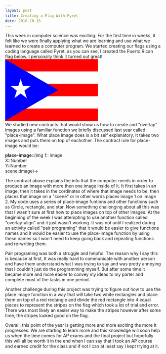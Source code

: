 ```yaml
---
layout: post
title: Creating a Flag With Pyret
date: 2018-10-18
---
```


This week in computer science was exciting. For the first time in weeks, it felt like we were finally applying what we are learning and use what we learned to create a computer program. We started creating our flags using a coding language called Pyret. as you can see, I created the Puerto Rican flag below. I personally think it turned out great!
<br/>
![My Flag](/images/FLAG.png)
<br/>
We studied new contracts that would show us how to create and "overlap" images using a familiar function we briefly discussed last year called "place-image". What place image does is a bit self explanatory, It takes two images and puts them on top of eachother. The contract rule for place-image would be:

<strong>place-image</strong>::(img 1:: image
  <br/>
  X::Number
  <br/>
  Y::Number
  <br/>
  scene::image)->
  <br/>
  
The contract above explains the info that the computer needs in order to produce an image with more then one image inside of it. It first takes in an image, then it takes in the cordinates of where that image needs to be, then places that image on a "scene" or in other words places image 1 on image 2. My code uses a series of place-image funtions and other functions such as Circle, rectangle, and star. Now something challenging about all this was that I wasn't sure at first how to place images on top of other images. At the beginning of the week I was attempting to use another function called "overlay-align" and it just wasn't working. It was not until I realized during an activity called "pair programing" that it would be easier to give functions names and it would be easier to use the place-image function by using these names so I won't need to keep going back and repeating functions and re-writing them. 

Pair programing was both a struggle and helpful. The reason why I say this is because at first, It was really hard to communicate with another person and have them understand what I was trying to say and was pretty annoying that I couldn't just do the programming myself. But after some time it became more and more easier to convey my ideas to my parter and complete most of the tasks in one period.

Another challenge during this project was trying to figure out how to use the place image function in a way that will take two white rectangles and place them on top of a red rectangle and divide the red rectangle into 4 equal pieces to represent the stripes on the flag which took a lot of trial and error. There was most likely an easier way to make the stripes however after some time, the stripes looked good on the flag.

Overall, this point of the year is getting more and more exciting the more it progresses. We are starting to learn more and this knowledge will soon help us when the time comes for AP exams and the final project but hopefully this will all be worth it in the end when I can say that I took an AP course and earned credit for the class and if not I can at least say I kept trying at it.





